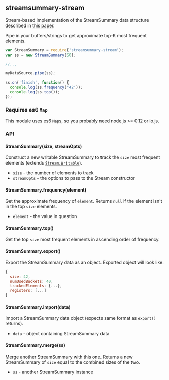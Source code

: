 ## streamsummary-stream

Stream-based implementation of the StreamSummary data structure described in [this paper](https://icmi.cs.ucsb.edu/research/tech_reports/reports/2005-23.pdf).

Pipe in your buffers/strings to get approximate top-K most frequent elements.

```javascript
var StreamSummary = require('streamsummary-stream');
var ss = new StreamSummary(50);

//...

myDataSource.pipe(ss);

ss.on('finish', function() {
  console.log(ss.frequency('42'));
  console.log(ss.top());
});
```

### Requires es6 `Map`

This module uses es6 `Map`s, so you probably need node.js >= 0.12 or io.js.

### API

#### StreamSummary(size, streamOpts)

Construct a new writable StreamSummary to track the `size` most frequent elements (extends [`Stream.Writable`](https://nodejs.org/api/stream.html#stream_class_stream_writable)).

* `size` - the number of elements to track
* `streamOpts` - the options to pass to the Stream constructor

#### StreamSummary.frequency(element)

Get the approximate frequency of `element`. Returns `null` if the element isn't in the top `size` elements.

* `element` - the value in question

#### StreamSummary.top()

Get the top `size` most frequent elements in ascending order of frequency.

#### StreamSummary.export()

Export the StreamSummary data as an object. Exported object will look like:

```javascript
{
  size: 42,
  numUsedBuckets: 40,
  trackedElements: {...},
  registers: [...]
}
```

#### StreamSummary.import(data)

Import a StreamSummary data object (expects same format as `export()` returns).

* `data` - object containing StreamSummary data

#### StreamSummary.merge(ss)

Merge another StreamSummary with this one. Returns a new StreamSummary of `size` equal to the combined sizes of the two.

* `ss` - another StreamSummary instance

